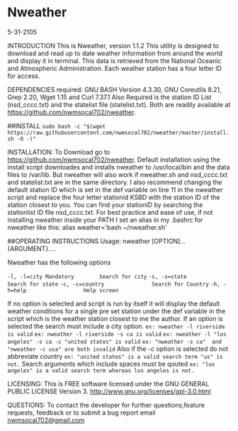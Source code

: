 Nweather
========
5-31-2105

INTRODUCTION
This is Nweather, version 1.1.2 This utility is designed to download and read up to date weather information from around the world and display it in terminal. This data is retrieved from the National Oceanic and Atmospheric Administration. Each weather station has a four letter ID for access.

DEPENDENCIES required: GNU BASH Version 4.3.30, GNU Coreutils 8.21, Grep 2.20, Wget 1.15 and Curl 7.37.1
Also Required is the station ID List (nsd_cccc.txt) and the statelist file (statelist.txt). Both are readily available at https://github.com/nwmsocal702/nweather.

##INSTALL
`sudo bash -c "$(wget https://raw.githubusercontent.com/nwmsocal702/nweather/master/install.sh -O -)"`


INSTALLATION: To Download go to https://github.com/nwmsocal702/nweather. Default installation using the install script downloades and installs nweather to /usr/local/bin and the data files to /var/lib. But nweather will also work if nweather.sh and nsd_cccc.txt and statelist.txt are in the same directory. I also recommend changing the default station ID which is set in the def variable on line 11 in the nweather script and replace the four letter stationid KSBD with the station ID of the station closest to you. You can find your stationID by searching the stationlist ID file nsd_cccc.txt.
For best practice and ease of use, if not installing nweather inside your PATH I set an alias in my .bashrc for nweather
like this: alias weather='bash ~/nweather.sh' 

##OPERATING INSTRUCTIONS
Usage: nweather [OPTION]... {ARGUMENT}....

Nweather has the following options

`-l, -l=city Mandatory        Search for city`
`-s, -s=state                 Search for state`
`-c, -c=country               Search for Country`
`-h, -h=help                  Help screen`

If no option is selected and script is run by itself it will display the default weather conditions for a single pre set station under the def variable in the script which is the weather station closest to me the author.
If an option is selected the search must include a city option.
`ex: nweather -l riverside is valid`
`ex: nweather -l riverside -s ca is valid`
`ex: nweather -l "los angeles" -s ca -c "united states" is valid`
`ex: "nweather -s ca"  and "nweather -c usa" are both invalid`
Also if the -c option is selected do not abbreviate country
`ex: "united states" is a valid search term "us" is not.`
Search arguments which include spaces must be qouted
`ex: "los angeles" is a valid search term whereas los angeles is not.`

LICENSING: This is FREE software licensed under the GNU GENERAL PUBLIC LICENSE Version 3.  http://www.gnu.org/licenses/gpl-3.0.html 

QUESTIONS: To contact the developer for further questions,feature requests, feedback or to submit a bug report email nwmsocal702@gmail.com


